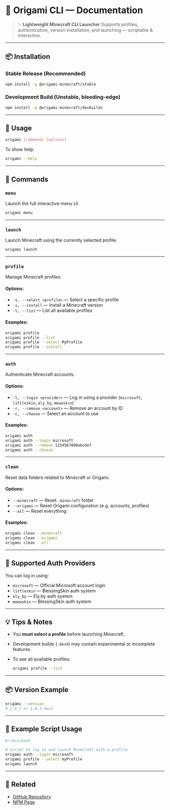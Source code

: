 # 🌸 Origami CLI — Documentation

> ✨ **Lightweight Minecraft CLI Launcher**
> Supports profiles, authentication, version installation, and launching — scriptable & interactive.

---

## 📦 Installation

### Stable Release (Recommended)

```bash
npm install -g @origami-minecraft/stable
```

### Development Build (Unstable, bleeding-edge)

```bash
npm install -g @origami-minecraft/devbuilds
```

---

## 🧭 Usage

```bash
origami [command] [options]
```

To show help:

```bash
origami --help
```

---

## 📜 Commands

### `menu`

Launch the full interactive menu UI.

```bash
origami menu
```

---

### `launch`

Launch Minecraft using the currently selected profile.

```bash
origami launch
```

---

### `profile`

Manage Minecraft profiles.

#### Options:

* `-s, --select <profile>` — Select a specific profile
* `-i, --install` — Install a Minecraft version
* `-l, --list` — List all available profiles

#### Examples:

```bash
origami profile
origami profile --list
origami profile --select MyProfile
origami profile --install
```

---

### `auth`

Authenticate Minecraft accounts.

#### Options:

* `-l, --login <provider>` — Log in using a provider (`microsoft`, `littleskin`, `ely_by`, `meowskin`)
* `-r, --remove <account>` — Remove an account by ID
* `-c, --choose` — Select an account to use

#### Examples:

```bash
origami auth
origami auth --login microsoft
origami auth --remove 1234567890abcdef
origami auth --choose
```

---

### `clean`

Reset data folders related to Minecraft or Origami.

#### Options:

* `--minecraft` — Reset `.minecraft` folder
* `--origami` — Reset Origami configuration (e.g. accounts, profiles)
* `--all` — Reset everything

#### Examples:

```bash
origami clean --minecraft
origami clean --origami
origami clean --all
```

---

## 🧪 Supported Auth Providers

You can log in using:

* `microsoft` — Official Microsoft account login
* `littleskin` — BlessingSkin auth system
* `ely_by` — Ely.by auth system
* `meowskin` — BlessingSkin auth system

---

## 💡 Tips & Notes

* You **must select a profile** before launching Minecraft.
* Development builds (`-devX`) may contain experimental or incomplete features.
* To see all available profiles:

  ```bash
  origami profile --list
  ```

---

## 📦 Version Example

```bash
origami --version
# 1.0.1 or 1.0.1-dev2
```

---

## 🔧 Example Script Usage

```bash
#!/bin/bash

# Script to log in and launch Minecraft with a profile
origami auth --login microsoft
origami profile --select myProfile
origami launch
```

---

## 📖 Related

* [GitHub Repository](https://github.com/merasugd/origami-launcher)
* [NPM Page](https://www.npmjs.com/package/origami-minecraft)